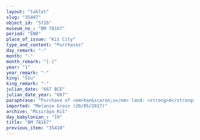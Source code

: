 ```yaml
---
layout: "tablet"
slug: "35407"
object_id: "5726"
museum_no_: "BM 78167"
period: "ENB"
place_of_issue: "Kiš City"
type_and_content: "Purchases"
day_remark: "-"
month: "-"
month_remark: "[-]"
year: "1"
year_remark: "-"
king: "Ššu"
king_remark: "-"
julian_date: "667 BCE"
julian_date_year: "667"
paraphrase: "Purchase of <em>han&scaron;u</em> land: <strong>A</strong> purchases <em>han&scaron;u </em>land for 20 shekels of silver from <strong>B</strong>. The sold land is located in the meadow (<em>tamertu</em>) of [&hellip;] and borders on a dike (<em>makallu</em>). 6 witnesses (including Ninurta-u&scaron;ab&scaron;i and Lāqipu from the Miṣirāya family) and the scribe.<br /> <br /> <strong>A</strong> = Bēl-ēṭir//Miṣirāya; <strong>B</strong> = Ubar/&Scaron;igua; Scribe = [&hellip;]/Gahal"
imported: "Melanie Gross (20/05/2017)"
archive: "Miṣirāya_Kiš"
day_babylonian_: "19"
title: "BM 78167"
previous_item: "35410"
---
```

